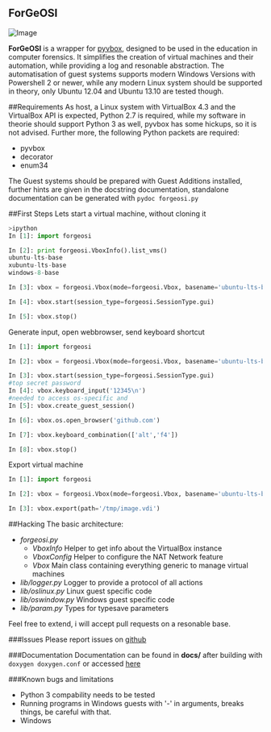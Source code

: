 ForGeOSI
--------
![Image](http://max.fauiwg.de/forgeosi/logo256.png?raw=true)

__ForGeOSI__ is a wrapper for [pyvbox](https://github.com/mjdorma/pyvbox), designed to be used in the education in computer forensics. It simplifies the creation of virtual machines and their automation, while providing a log and resonable abstraction.
The automatisation of guest systems supports modern Windows Versions with Powershell 2 or newer, while any modern Linux system should be supported in theory, only Ubuntu 12.04 and Ubuntu 13.10 are tested though.

##Requirements
As host, a Linux system with VirtualBox 4.3 and the VirtualBox API is expected, Python 2.7 is required, while my software in theorie should support Python 3 as well, pyvbox has some hickups, so it is not advised.
Further more, the following Python packets are required:
* pyvbox
* decorator
* enum34

The Guest systems should be prepared with Guest Additions installed, further hints are given in the docstring documentation, standalone documentation can be generated with `pydoc forgeosi.py`

##First Steps
Lets start a virtual machine, without cloning it

```python
>ipython
In [1]: import forgeosi

In [2]: print forgeosi.VboxInfo().list_vms()
ubuntu-lts-base
xubuntu-lts-base
windows-8-base

In [3]: vbox = forgeosi.Vbox(mode=forgeosi.Vbox, basename='ubuntu-lts-base')

In [4]: vbox.start(session_type=forgeosi.SessionType.gui)

In [5]: vbox.stop()
```

Generate input, open webbrowser, send keyboard shortcut

```python
In [1]: import forgeosi

In [2]: vbox = forgeosi.Vbox(mode=forgeosi.Vbox, basename='ubuntu-lts-base')

In [3]: vbox.start(session_type=forgeosi.SessionType.gui)
#top secret password
In [4]: vbox.keyboard_input('12345\n')
#needed to access os-specific and
In [5]: vbox.create_guest_session()

In [6]: vbox.os.open_browser('github.com')

In [7]: vbox.keyboard_combination(['alt','f4'])

In [8]: vbox.stop()

```

Export virtual machine
```python
In [1]: import forgeosi

In [2]: vbox = forgeosi.Vbox(mode=forgeosi.Vbox, basename='ubuntu-lts-base')

In [3]: vbox.export(path='/tmp/image.vdi')
```

##Hacking
The basic architecture:
* _forgeosi.py_
	* _VboxInfo_
	  Helper to get info about the VirtualBox instance
	* _VboxConfig_
	  Helper to configure the NAT Network feature
	* _Vbox_
	  Main class containing everything generic to manage virtual machines
* _lib/logger.py_
  Logger to provide a protocol of all actions
* _lib/oslinux.py_
  Linux guest specific code
* _lib/oswindow.py_
  Windows guest specific code
* _lib/param.py_
  Types for typesave parameters

Feel free to extend, i will accept pull requests on a resonable base.

###Issues
Please report issues on [github](https://github.com/maxfragg/ForgeOSI/issues)

###Documentation
Documentation can be found in __docs/__ after building with `doxygen doxygen.conf` or accessed [here](http://max.fauiwg.de/forgeosi/index.html)


###Known bugs and limitations
* Python 3 compability needs to be tested
* Running programs in Windows guests with '-' in arguments, breaks things, be careful with that.
* Windows 
